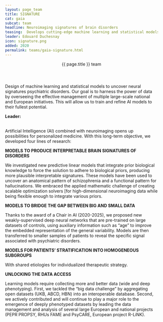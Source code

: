 ```yaml
---
layout: page_team
title: SIGNATURE
cat: gaia
subcat: team
headline: Neuroimaging signatures of brain disorders
teasing:  Develops cutting-edge machine learning and statistical models to uncover neural signatures that can stratify psychiatric disorders in the frame of large-scale national and European initiatives.
leader: Edouard Duchesnay
icon: signature.png
added: 2020
permalink: teams/gaia-signature.html
---
```


<!-- Banner -->
<section id="banner">
<div class="content">
  <header><p>{{ page.title }} team</p></header>
  <p>
Design of machine learning and statistical models to uncover neural signatures psychiatric disorders. Our goal is to harness the power of data by overseeing the effective management of multiple large-scale national and European initiatives. This will allow us to train and refine AI models to their fullest potential.
  </p>
  <p>
    <b> Leader: </b>
    <script>mail2("{{page.leader | replace: " ", "." | downcase}}", "cea", 3, "", "{{page.leader}}")</script>
  </p>

</div>
<span class="image object">
  <img src="{{site.url}}{{site.baseurl}}/images/labs/{{page.icon}}" alt="" />
</span>

</section>



<!-- Content -->
<br>
Artificial Intelligence (AI) combined with neuroimaging opens up possibilities for personalized medicine. With this long-term objective, we developed four lines of research:

**MODELS TO PRODUCE INT​​​ERPRETABLE BRAIN SIGNATURES OF DISORDERS**

We investigated new predictive linear models that integrate prior biological knowledge to force the solution to adhere to biological priors, producing more plausible interpretable signatures. These models have been used to uncover an anatomical pattern of schizophrenia and a functional pattern for hallucinations. We embraced the applied mathematic challenge of creating scalable optimization solvers [for high-dimensional neuroimaging data while being flexible enough to integrate various priors.

**MODELS TO ​​BRIDGE THE GAP BETWEEN BIG AND SMALL DATA**

Thanks to the award of a Chair in AI (2020-2025), we proposed new weakly-supervised deep neural networks that are pre-trained on large datasets of controls, using auxiliary information such as “age” to improve the embedded representation of the general variability. Models are then transferred to smaller samples of patients to reveal the specific signal associated with psychiatric disorders.

**MODELS FOR PA​​​TIENTS’ STRATIFICATION ​​INTO HOMOGENEOUS SUBGROUPS**

With shared etiologies for individualized therapeutic strategy.

**UNLOCKING TH​​​E DATA ACCESS**

Learning models require collecting more and better data (wide and deep phenotyping). First, we tackled the “big data challenge” by aggregating open datasets (UKB, ABCD, HBN) into an interoperable database. Second, we actively contributed and will continue to play a major role to the emergence of deeply phenotyped datasets by leading the data management and analysis of several large European and national projects (PEPR PROPSY, RHUs FAME and PsyCARE, European project R-LiNK). ​
